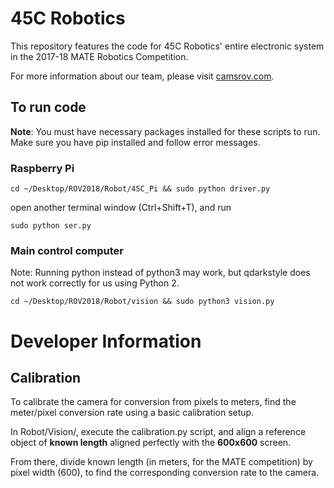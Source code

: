 # 45C Robotics

This repository features the code for 45C Robotics' entire electronic system in the 2017-18 MATE Robotics Competition. 

For more information about our team, please visit [camsrov.com](http://camsrov.com).

## To run code

**Note**: You must have necessary packages installed for these scripts to run. Make sure you have pip installed and follow error messages.

### Raspberry Pi

`cd ~/Desktop/ROV2018/Robot/45C_Pi && sudo python driver.py`

open another terminal window (Ctrl+Shift+T), and run 

`sudo python ser.py`

### Main control computer

Note: Running python instead of python3 may work, but qdarkstyle does not work correctly for us using Python 2.

`cd ~/Desktop/ROV2018/Robot/vision && sudo python3 vision.py`

# Developer Information

## Calibration

To calibrate the camera for conversion from pixels to meters, find the meter/pixel conversion rate using a basic calibration setup.

In Robot/Vision/, execute the calibration.py script, and align a reference object of **known length** aligned perfectly with the **600x600** screen.

From there, divide known length (in meters, for the MATE competition) by pixel width (600), to find the corresponding conversion rate to the camera. 
